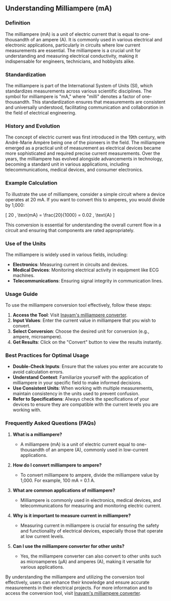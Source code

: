 ## Understanding Milliampere (mA)

### Definition
The milliampere (mA) is a unit of electric current that is equal to one-thousandth of an ampere (A). It is commonly used in various electrical and electronic applications, particularly in circuits where low current measurements are essential. The milliampere is a crucial unit for understanding and measuring electrical conductivity, making it indispensable for engineers, technicians, and hobbyists alike.

### Standardization
The milliampere is part of the International System of Units (SI), which standardizes measurements across various scientific disciplines. The symbol for milliampere is "mA," where "milli" denotes a factor of one-thousandth. This standardization ensures that measurements are consistent and universally understood, facilitating communication and collaboration in the field of electrical engineering.

### History and Evolution
The concept of electric current was first introduced in the 19th century, with André-Marie Ampère being one of the pioneers in the field. The milliampere emerged as a practical unit of measurement as electrical devices became more sophisticated and required precise current measurements. Over the years, the milliampere has evolved alongside advancements in technology, becoming a standard unit in various applications, including telecommunications, medical devices, and consumer electronics.

### Example Calculation
To illustrate the use of milliampere, consider a simple circuit where a device operates at 20 mA. If you want to convert this to amperes, you would divide by 1,000:

\[ 
20 \, \text{mA} = \frac{20}{1000} = 0.02 \, \text{A} 
\]

This conversion is essential for understanding the overall current flow in a circuit and ensuring that components are rated appropriately.

### Use of the Units
The milliampere is widely used in various fields, including:
- **Electronics**: Measuring current in circuits and devices.
- **Medical Devices**: Monitoring electrical activity in equipment like ECG machines.
- **Telecommunications**: Ensuring signal integrity in communication lines.

### Usage Guide
To use the milliampere conversion tool effectively, follow these steps:
1. **Access the Tool**: Visit [Inayam's milliampere converter](https://www.inayam.co/unit-converter/electrical_conductance).
2. **Input Values**: Enter the current value in milliampere that you wish to convert.
3. **Select Conversion**: Choose the desired unit for conversion (e.g., ampere, microampere).
4. **Get Results**: Click on the "Convert" button to view the results instantly.

### Best Practices for Optimal Usage
- **Double-Check Inputs**: Ensure that the values you enter are accurate to avoid calculation errors.
- **Understand Context**: Familiarize yourself with the application of milliampere in your specific field to make informed decisions.
- **Use Consistent Units**: When working with multiple measurements, maintain consistency in the units used to prevent confusion.
- **Refer to Specifications**: Always check the specifications of your devices to ensure they are compatible with the current levels you are working with.

### Frequently Asked Questions (FAQs)

1. **What is a milliampere?**
   - A milliampere (mA) is a unit of electric current equal to one-thousandth of an ampere (A), commonly used in low-current applications.

2. **How do I convert milliampere to ampere?**
   - To convert milliampere to ampere, divide the milliampere value by 1,000. For example, 100 mA = 0.1 A.

3. **What are common applications of milliampere?**
   - Milliampere is commonly used in electronics, medical devices, and telecommunications for measuring and monitoring electric current.

4. **Why is it important to measure current in milliampere?**
   - Measuring current in milliampere is crucial for ensuring the safety and functionality of electrical devices, especially those that operate at low current levels.

5. **Can I use the milliampere converter for other units?**
   - Yes, the milliampere converter can also convert to other units such as microamperes (µA) and amperes (A), making it versatile for various applications.

By understanding the milliampere and utilizing the conversion tool effectively, users can enhance their knowledge and ensure accurate measurements in their electrical projects. For more information and to access the conversion tool, visit [Inayam's milliampere converter](https://www.inayam.co/unit-converter/electrical_conductance).